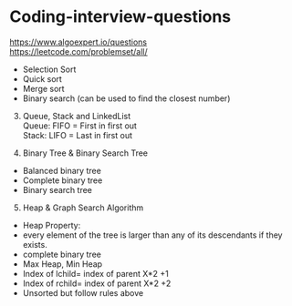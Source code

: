 # Coding-interview-questions
https://www.algoexpert.io/questions  
https://leetcode.com/problemset/all/
- Selection Sort
- Quick sort
- Merge sort
- Binary search (can be used to find the closest number)

3. Queue, Stack and LinkedList  
Queue: FIFO = First in first out  
Stack: LIFO = Last in first out

4. Binary Tree & Binary Search Tree  
- Balanced binary tree
- Complete binary tree
- Binary search tree

5. Heap & Graph Search Algorithm  

- Heap Property:  
- every element of the tree is larger than any of its descendants if they exists.
- complete binary tree
- Max Heap, Min Heap
- Index of lchild= index of parent X*2 +1
- Index of rchild= index of parent X*2 +2
- Unsorted but follow rules above
